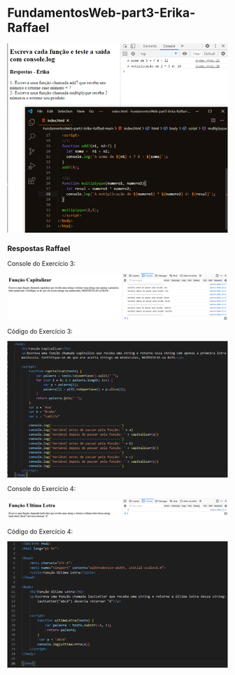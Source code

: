 # FundamentosWeb-part3-Erika-Raffael

<img src="./img/erikaResp.png">

<h3>Respostas Raffael</h3>
<p>Console do Exercício 3:</p>
<img src="./img/exerc3.png">
<p>Código do Exercício 3:</p>
<img src="./img/exerc3_1.png" width="700">

<p>Console do Exercício 4:</p>
<img src="./img/exerc4.png">
<p>Código do Exercício 4:</p>
<img src="./img/exerc4_1.png" width="700">